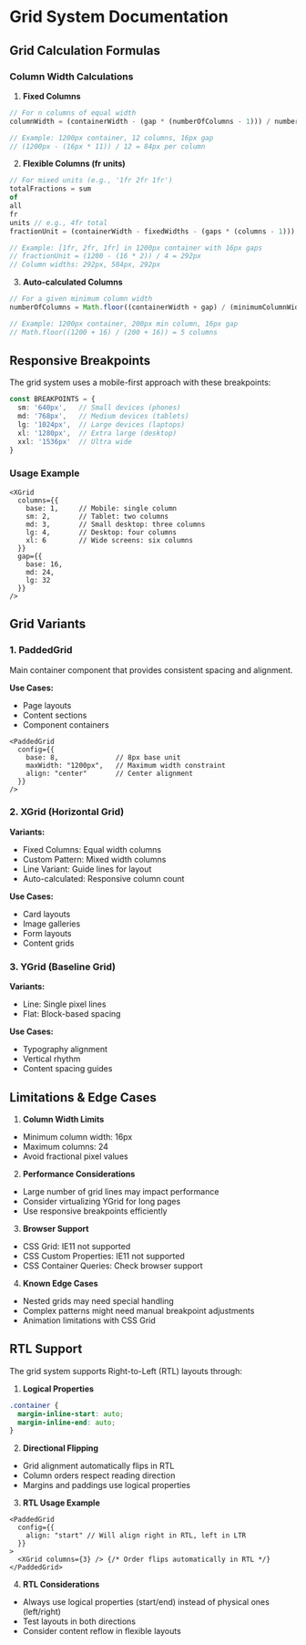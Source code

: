 # Grid System Documentation

## Grid Calculation Formulas

### Column Width Calculations

1. **Fixed Columns**

```typescript
// For n columns of equal width
columnWidth = (containerWidth - (gap * (numberOfColumns - 1))) / numberOfColumns

// Example: 1200px container, 12 columns, 16px gap
// (1200px - (16px * 11)) / 12 = 84px per column
```

2. **Flexible Columns (fr units)**

```typescript
// For mixed units (e.g., '1fr 2fr 1fr')
totalFractions = sum
of
all
fr
units // e.g., 4fr total
fractionUnit = (containerWidth - fixedWidths - (gaps * (columns - 1))) / totalFractions

// Example: [1fr, 2fr, 1fr] in 1200px container with 16px gaps
// fractionUnit = (1200 - (16 * 2)) / 4 = 292px
// Column widths: 292px, 584px, 292px
```

3. **Auto-calculated Columns**

```typescript
// For a given minimum column width
numberOfColumns = Math.floor((containerWidth + gap) / (minimumColumnWidth + gap))

// Example: 1200px container, 200px min column, 16px gap
// Math.floor((1200 + 16) / (200 + 16)) = 5 columns
```

## Responsive Breakpoints

The grid system uses a mobile-first approach with these breakpoints:

```typescript
const BREAKPOINTS = {
  sm: '640px',   // Small devices (phones)
  md: '768px',   // Medium devices (tablets)
  lg: '1024px',  // Large devices (laptops)
  xl: '1280px',  // Extra large (desktop)
  xxl: '1536px'  // Ultra wide
}
```

### Usage Example

```tsx
<XGrid
  columns={{
    base: 1,     // Mobile: single column
    sm: 2,       // Tablet: two columns
    md: 3,       // Small desktop: three columns
    lg: 4,       // Desktop: four columns
    xl: 6        // Wide screens: six columns
  }}
  gap={{
    base: 16,
    md: 24,
    lg: 32
  }}
/>
```

## Grid Variants

### 1. PaddedGrid

Main container component that provides consistent spacing and alignment.

**Use Cases:**

- Page layouts
- Content sections
- Component containers

```tsx
<PaddedGrid
  config={{
    base: 8,              // 8px base unit
    maxWidth: "1200px",   // Maximum width constraint
    align: "center"       // Center alignment
  }}
/>
```

### 2. XGrid (Horizontal Grid)

**Variants:**

- Fixed Columns: Equal width columns
- Custom Pattern: Mixed width columns
- Line Variant: Guide lines for layout
- Auto-calculated: Responsive column count

**Use Cases:**

- Card layouts
- Image galleries
- Form layouts
- Content grids

### 3. YGrid (Baseline Grid)

**Variants:**

- Line: Single pixel lines
- Flat: Block-based spacing

**Use Cases:**

- Typography alignment
- Vertical rhythm
- Content spacing guides

## Limitations & Edge Cases

1. **Column Width Limits**
  - Minimum column width: 16px
  - Maximum columns: 24
  - Avoid fractional pixel values

2. **Performance Considerations**
  - Large number of grid lines may impact performance
  - Consider virtualizing YGrid for long pages
  - Use responsive breakpoints efficiently

3. **Browser Support**
  - CSS Grid: IE11 not supported
  - CSS Custom Properties: IE11 not supported
  - CSS Container Queries: Check browser support

4. **Known Edge Cases**
  - Nested grids may need special handling
  - Complex patterns might need manual breakpoint adjustments
  - Animation limitations with CSS Grid

## RTL Support

The grid system supports Right-to-Left (RTL) layouts through:

1. **Logical Properties**

```css
.container {
  margin-inline-start: auto;
  margin-inline-end: auto;
}
```

2. **Directional Flipping**

- Grid alignment automatically flips in RTL
- Column orders respect reading direction
- Margins and paddings use logical properties

3. **RTL Usage Example**

```tsx
<PaddedGrid
  config={{
    align: "start" // Will align right in RTL, left in LTR
  }}
>
  <XGrid columns={3} /> {/* Order flips automatically in RTL */}
</PaddedGrid>
```

4. **RTL Considerations**

- Always use logical properties (start/end) instead of physical ones (left/right)
- Test layouts in both directions
- Consider content reflow in flexible layouts